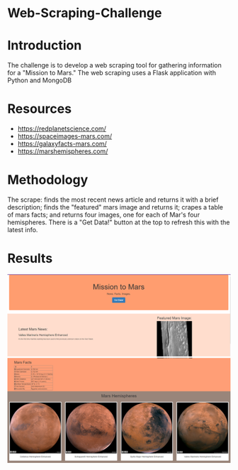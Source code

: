 # Web-Scraping-Challenge

# Introduction
The challenge is to develop a web scraping tool for gathering information for a "Mission to Mars." The web scraping uses a Flask application with Python and MongoDB

# Resources
* https://redplanetscience.com/
* https://spaceimages-mars.com/
* https://galaxyfacts-mars.com/
* https://marshemispheres.com/

# Methodology
The scrape: finds the most recent news article and returns it with a brief description; finds the "featured" mars image and returns it; crapes a table of mars facts; and returns four images, one for each of Mar's four hemispheres.  There is a "Get Data!" button  at the top to refresh this with the latest info.

# Results
![mars1](\images\mars1.PNG)
![mars](images\mars.PNG)

